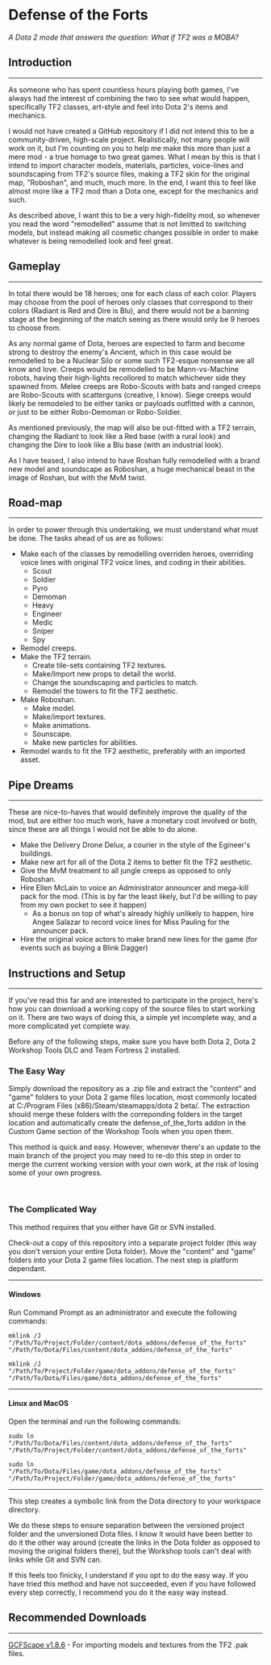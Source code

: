 # Defense of the Forts
*_A Dota 2 mode that answers the question: What if TF2 was a MOBA?_*

## Introduction
---

As someone who has spent countless hours playing both games, I've always had the interest of combining the two to see what would happen, specifically TF2 classes, art-style and feel into Dota 2's items and mechanics.

I would not have created a GitHub repository if I did not intend this to be a community-driven, high-scale project. Realistically, not many people will work on it, but I'm counting on you to help me make this more than just a mere mod - a true homage to two great games. What I mean by this is that I intend to import character models, materials, particles, voice-lines and soundscaping from TF2's source files, making a TF2 skin for the original map, "Roboshan", and much, much more. In the end, I want this to feel like almost more like a TF2 mod than a Dota one, except for the mechanics and such.

As described above, I want this to be a very high-fidelity mod, so whenever you read the word "remodelled" assume that is not limitted to switching models, but instead making all cosmetic changes possible in order to make whatever is being remodelled look and feel great.

## Gameplay
---

In total there would be 18 heroes; one for each class of each color. Players may choose from the pool of heroes only classes that correspond to their colors (Radiant is Red and Dire is Blu), and there would not be a banning stage at the beginning of the match seeing as there would only be 9 heroes to choose from.

As any normal game of Dota, heroes are expected to farm and become strong to destroy the enemy's Ancient, which in this case would be remodelled to be a Nuclear Silo or some such TF2-esque nonsense we all know and love. Creeps would be remodelled to be Mann-vs-Machine robots, having their high-lights recollored to match whichever side they spawned from. Melee creeps are Robo-Scouts with bats and ranged creeps are Robo-Scouts with scatterguns (creative, I know). Siege creeps would likely be remodeled to be either tanks or payloads outfitted with a cannon, or just to be either Robo-Demoman or Robo-Soldier.

As mentioned previously, the map will also be out-fitted with a TF2 terrain, changing the Radiant to look like a Red base (with a rural look) and changing the Dire to look like a Blu base (with an industrial look).

As I have teased, I also intend to have Roshan fully remodelled with a brand new model and soundscape as Roboshan, a huge mechanical beast in the image of Roshan, but with the MvM twist.

## Road-map
---
In order to power through this undertaking, we must understand what must be done. The tasks ahead of us are as follows:
+ Make each of the classes by remodelling overriden heroes, overriding voice lines with original TF2 voice lines, and coding in their abilities.
    + Scout
    + Soldier
    + Pyro
    + Demoman
    + Heavy
    + Engineer
    + Medic
    + Sniper
    + Spy
+ Remodel creeps.
+ Make the TF2 terrain.
    + Create tile-sets containing TF2 textures.
    + Make/Import new props to detail the world.
    + Change the soundscaping and particles to match.
    + Remodel the towers to fit the TF2 aesthetic.
+ Make Roboshan.
    + Make model.
    + Make/import textures.
    + Make animations.
    + Sounscape.
    + Make new particles for abilities.
+ Remodel wards to fit the TF2 aesthetic, preferably with an imported asset.

## Pipe Dreams
---

These are nice-to-haves that would definitely improve the quality of the mod, but are either too much work, have a monetary cost involved or both, since these are all things I would not be able to do alone.
+ Make the Delivery Drone Delux, a courier in the style of the Egineer's buildings.
+ Make new art for all of the Dota 2 items to better fit the TF2 aesthetic.
+ Give the MvM treatment to all jungle creeps as opposed to only Roboshan.
+ Hire Ellen McLain to voice an Administrator announcer and mega-kill pack for the mod. (This is by far the least likely, but I'd be willing to pay from my own pocket to see it happen)
    + As a bonus on top of what's already highly unlikely to happen, hire Angee Salazar to record voice lines for Miss Pauling for the announcer pack.
+ Hire the original voice actors to make brand new lines for the game (for events such as buying a Blink Dagger)

## Instructions and Setup
---
If you've read this far and are interested to participate in the project, here's how you can download a working copy of the source files to start working on it.
There are two ways of doing this, a simple yet incomplete way, and a more complicated yet complete way.

Before any of the following steps, make sure you have both Dota 2, Dota 2 Workshop Tools DLC and Team Fortress 2 installed.

### The Easy Way

Simply download the repository as a .zip file and extract the "content" and "game" folders to your Dota 2 game files location, most commonly located at C:/Program Files (x86)/Steam/steamapps/dota 2 beta/. The extraction should merge these folders with the correponding folders in the target location and automatically create the defense_of_the_forts addon in the Custom Game section of the Workshop Tools when you open them.

This method is quick and easy. However, whenever there's an update to the main branch of the project you may need to re-do this step in order to merge the current working version with your own work, at the risk of losing some of your own progress.

<br/>

### The Complicated Way
This method requires that you either have Git or SVN installed.

Check-out a copy of this repository into a separate project folder (this way you don't version your entire Dota folder). Move the "content" and "game" folders into your Dota 2 game files location. The next step is platform dependant.

---
#### Windows
Run Command Prompt as an administrator and execute the following commands:

<code>mklink /J "/Path/To/Project/Folder/content/dota_addons/defense_of_the_forts" "/Path/To/Dota/Files/content/dota_addons/defense_of_the_forts"</code>

<code>mklink /J "/Path/To/Project/Folder/game/dota_addons/defense_of_the_forts" "/Path/To/Dota/Files/game/dota_addons/defense_of_the_forts"</code>

---
#### Linux and MacOS
Open the terminal and run the following commands:

<code>sudo ln "/Path/To/Dota/Files/content/dota_addons/defense_of_the_forts" "/Path/To/Project/Folder/content/dota_addons/defense_of_the_forts"</code>

<code>sudo ln "/Path/To/Dota/Files/game/dota_addons/defense_of_the_forts" "/Path/To/Project/Folder/game/dota_addons/defense_of_the_forts"</code>

---
This step creates a symbolic link from the Dota directory to your workspace directory.

We do these steps to ensure separation between the versioned project folder and the unversioned Dota files. I know it would have been better to do it the other way around (create the links in the Dota folder as opposed to moving the original folders there), but the Workshop tools can't deal with links while Git and SVN can.

If this feels too finicky, I understand if you opt to do the easy way. If you have tried this method and have not succeeded, even if you have followed every step correctly, I recommend you do it the easy way instead.

## Recommended Downloads
---
<a href="https://gamebanana.com/dl/468817">GCFScape v1.8.6</a> - For importing models and textures from the TF2 .pak files.